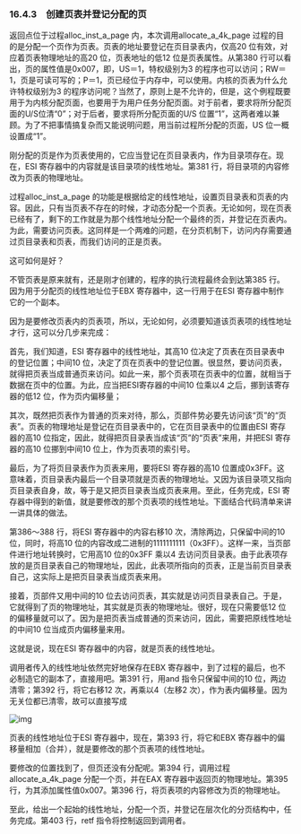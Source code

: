 ### 16.4.3　创建页表并登记分配的页

返回点位于过程alloc_inst_a_page 内，本次调用allocate_a_4k_page 过程的目的是分配一个页作为页表。页表的地址要登记在页目录表内，仅高20 位有效，对应着页表物理地址的高20 位，页表地址的低12 位是页表属性。从第380 行可以看出，页的属性值是0x007，即，US＝1，特权级别为3 的程序也可以访问；RW＝1，页是可读可写的；P＝1，页已经位于内存中，可以使用。内核的页表为什么允许特权级别为3 的程序访问呢？当然了，原则上是不允许的，但是，这个例程既要用于为内核分配页面，也要用于为用户任务分配页面。对于前者，要求将所分配页面的U/S位清“0”；对于后者，要求将所分配页面的U/S 位置“1”，这两者难以兼顾。为了不把事情搞复杂而又能说明问题，用当前过程所分配的页面，US 位一概设置成“1”。

刚分配的页是作为页表使用的，它应当登记在页目录表内，作为目录项存在。现在，ESI 寄存器中的内容就是该目录项的线性地址。第381 行，将目录项的内容修改为页表的物理地址。

过程alloc_inst_a_page 的功能是根据给定的线性地址，设置页目录表和页表的内容。因此，只有当页表不存在的时候，才动态分配一个页表。无论如何，现在页表已经有了，剩下的工作就是为那个线性地址分配一个最终的页，并登记在页表内。为此，需要访问页表。这同样是一个两难的问题，在分页机制下，访问内存需要通过页目录表和页表，而我们访问的正是页表。

这可如何是好？

不管页表是原来就有，还是刚才创建的，程序的执行流程最终会到达第385 行。因为用于分配页的线性地址位于EBX 寄存器中，这一行用于在ESI 寄存器中制作它的一个副本。

因为是要修改页表内的页表项，所以，无论如何，必须要知道该页表项的线性地址才行，这可以分几步来完成：

首先，我们知道，ESI 寄存器中的线性地址，其高10 位决定了页表在页目录表中的登记位置；中间10 位，决定了页在页表中的登记位置。很显然，要访问页表，就得把页表当成普通页来访问。如此一来，那个页表项在页表中的位置，就相当于数据在页中的位置。为此，应当把ESI寄存器的中间10 位乘以4 之后，挪到该寄存器的低12 位，作为页内偏移量；

其次，既然把页表作为普通的页来对待，那么，页部件势必要先访问该“页”的“页表”。页表的物理地址是登记在页目录表中的，它在页目录表中的位置由ESI 寄存器的高10 位指定，因此，就得把页目录表当成该“页”的“页表”来用，并把ESI 寄存器的高10 位挪到中间10 位上，作为页表项的索引号。

最后，为了将页目录表作为页表来用，要将ESI 寄存器的高10 位置成0x3FF。这意味着，页目录表内最后一个目录项就是页表的物理地址。又因为该目录项又指向页目录表自身，故，等于是又把页目录表当成页表来用。至此，任务完成，ESI 寄存器中得到的新值，就是要修改的那个页表项的线性地址。下面结合代码清单来讲一讲具体的做法。

第386～388 行，将ESI 寄存器中的内容右移10 次，清除两边，只保留中间的10 位，同时，将高10 位的内容改成二进制的1111111111（0x3FF）。这样一来，当页部件进行地址转换时，它用高10 位的0x3FF 乘以4 去访问页目录表。由于此表项存放的是页目录表自己的物理地址，因此，此表项所指向的页表，正是当前页目录表自己，这实际上是把页目录表当成页表来用。

接着，页部件又用中间的10 位去访问页表，其实就是访问页目录表自己。于是，它就得到了页的物理地址，其实就是页表的物理地址。很好，现在只需要低12 位的偏移量就可以了。因为是把页表当成普通的页来访问，因此，需要把原线性地址的中间10 位当成页内偏移量来用。

这就是说，现在ESI 寄存器中的内容，就是页表的线性地址。

调用者传入的线性地址依然完好地保存在EBX 寄存器中，到了过程的最后，也不必制造它的副本了，直接用吧。第391 行，用and 指令只保留中间的10 位，两边清零；第392 行，将它右移12 次，再乘以4（左移2 次），作为表内偏移量。因为无关位都已清零，故可以直接写成

![img](../0-Assets/Epubook/x86汇编语言从实模式到保护模式_李忠_等_Z_Library/images/00701.jpeg)

页表的线性地址位于ESI 寄存器中，现在，第393 行，将它和EBX 寄存器中的偏移量相加（合并），就是要修改的那个页表项的线性地址。

要修改的位置找到了，但页还没有分配呢。第394 行，调用过程allocate_a_4k_page 分配一个页，并在EAX 寄存器中返回页的物理地址。第395 行，为其添加属性值0x007。第396 行，将页表项的内容修改为页的物理地址。

至此，给出一个起始的线性地址，分配一个页，并登记在层次化的分页结构中，任务完成。第403 行，retf 指令将控制返回到调用者。